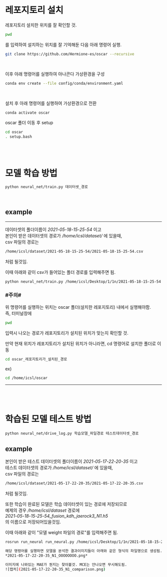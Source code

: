
# 레포지토리 설치
레포지토리 설치한 위치를 잘 확인할 것.
```sh
pwd
```
를 입력하여 설치하는 위치를 잘 기억해둔 다음 아래 명령어 실행.
```sh
git clone https://github.com/Hermione-es/oscar --recursive
```
<br>

이후 아래 명령어를 실행하여 아나콘다 가상환경을 구성
```sh
conda env create --file config/conda/environment.yaml
```
<br>

설치 후 아래 명령어를 실행하여 가상환경으로 전환
```sh
conda activate oscar
```
oscar 폴더 이동 후 setup
```sh
cd oscar
. setup.bash
```

<br>
<br>

# 모델 학습 방법

```sh
python neural_net/train.py 데이터셋_경로
```
<br>

## example 
---
데이터셋의 폴더이름이 *2021-05-18-15-25-54* 이고  
본인이 받은 데이터셋의 경로가 */home/icsl/dataset/* 에 있을때,  
csv 파일의 경로는 
```sh
/home/icsl/dataset/2021-05-18-15-25-54/2021-05-18-15-25-54.csv
```
처럼 될것임.  <br>

이때 아래와 같이 csv가 들어있는 폴더 경로를 입력해주면 됨.  
```sh
python neural_net/train.py /home/icsl/Desktop/1/1n/2021-05-18-15-25-54
```

### #주의#
위 명령어를 실행하는 위치는 oscar 폴더(설치한 레포지토리) 내에서 실행해야함.  
즉, 터미널창에
```sh
pwd
```
입력시 나오는 경로가 레포지토리가 설치된 위치가 맞는지 확인할 것.

만약 현재 위치가 레포지토리가 설치된 위치가 아니라면, cd 명령어로 설치한 폴더로 이동
```sh
cd oscar_레포지토리가_설치된_경로
```
ex)
```sh
cd /home/icsl/oscar
```


---
<br><br>


# 학습된 모델 테스트 방법
```
python neural_net/drive_log.py 학습모델_파일경로 테스트데이터셋_경로
```

## example
본인이 받은 테스트 데이터셋의 폴더이름이 *2021-05-17-22-20-35* 이고  
테스트 데이터셋의 경로가 */home/icsl/dataset/* 에 있을때,  
csv 파일의 경로는 
```sh
/home/icsl/dataset/2021-05-17-22-20-35/2021-05-17-22-20-35.csv
```

처럼 될것임.  <br>

또한 학습이 완료된 모델은 학습 데이터셋이 있는 경로에 저장되므로  
예제의 경우 */home/icsl/dataset* 경로에  
*2021-05-18-15-25-54_fusion_kdh_jaerock3_N1.h5*  
의 이름으로 저장되어있을것임.  



이때 아래와 같이 "모델 weight 파일의 경로"를 입력해주면 됨.  
```sh
rosrun run_neural run_neural.py /home/icsl/Desktop/1/1n/2021-05-18-15-25-54_fusion_kdh_jaerock3_N1 

해당 명령어를 실행하면 모델을 분석한 결과이미지들이 아래와 같은 형식의 파일명으로 생성됨.  
*2021-05-17-22-20-35_N1_OOOOOOOO.png*  

이미지에 나와있는 MAE가 뭔지는 찾아볼것. MCE는 안나오면 무시해도됨.
![캡처](2021-05-17-22-20-35_N1_comparison.png)